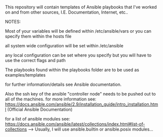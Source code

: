 This repository will contain templates of Ansible playbooks
that I've worked on and from other sources, I.E. Documentation, Internet, etc..



NOTES:

Most of your variables will be defined within /etc/ansible/vars or you can specify them within the hosts file

all system wide configuration will be set within /etc/ansible

any local configuration can be set where you specify but you will have to use the correct flags and path


The playbooks found within the playbooks folder are to be used as examples/templates

for further information/details see Ansible documentation.


Also the ssh key of the ansible "controller node" needs to be pushed out to all of the machines.
for more information see: https://docs.ansible.com/ansible/2.9/installation_guide/intro_installation.html (Official Ansible Documentation)


for a list of ansible modules see: https://docs.ansible.com/ansible/latest/collections/index.html#list-of-collections --> Usually, I will use ansible.builtin or ansible.posix modules...
